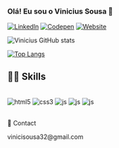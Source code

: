 ### Olá! Eu sou o Vinicius Sousa 🖖 

[![Linkedln](https://img.shields.io/badge/LinkedIn-0077B5?style=for-the-badge&logo=linkedin&logoColor=white)](https://www.linkedin.com/in/vinicius-sousa-056310194/)
[![Codepen](https://img.shields.io/badge/Codepen-000000?style=for-the-badge&logo=codepen&logoColor=white)](https://codepen.io/viniciusousa)
[![Website](https://img.shields.io/website?label=viniciusousa.com&style=for-the.badge&url=https://viniciusousa.github.io/portvinicius-web2.0)](https://viniciusousa.github.io/portvinicius-web2.0/)


![Vinicius GitHub stats](https://github-readme-stats.vercel.app/api?username=viniciusousa&show_icons=true&theme=tokyonight)

[![Top Langs](https://github-readme-stats.vercel.app/api/top-langs/?username=viniciusousa)](https://github.com/anuraghazra/github-readme-stats)



## 👨‍💻 Skills

<div style="display: inline_block"></br>
<img align="center" alt="html5" src="https://img.shields.io/badge/HTML5-E34F26?style=for-the-badge&logo=html5&logoColor=white"/>
<img align="center" alt="css3" src="https://img.shields.io/badge/CSS3-1572B6?style=for-the-badge&logo=css3&logoColor=white"/>
<img align="center" alt="js" src="https://img.shields.io/badge/JavaScript-323330?style=for-the-badge&logo=javascript&logoColor=F7DF1E"/>
<img align="center" alt="js" src="https://img.shields.io/badge/Sass-CC6699?style=for-the-badge&logo=sass&logoColor=white"/>
<img align="center" alt="js" src="https://img.shields.io/badge/Bootstrap-563D7C?style=for-the-badge&logo=bootstrap&logoColor=white"/>
</div><br>


📱 Contact
 <p>vinicisousa32@gmail.com</p>
